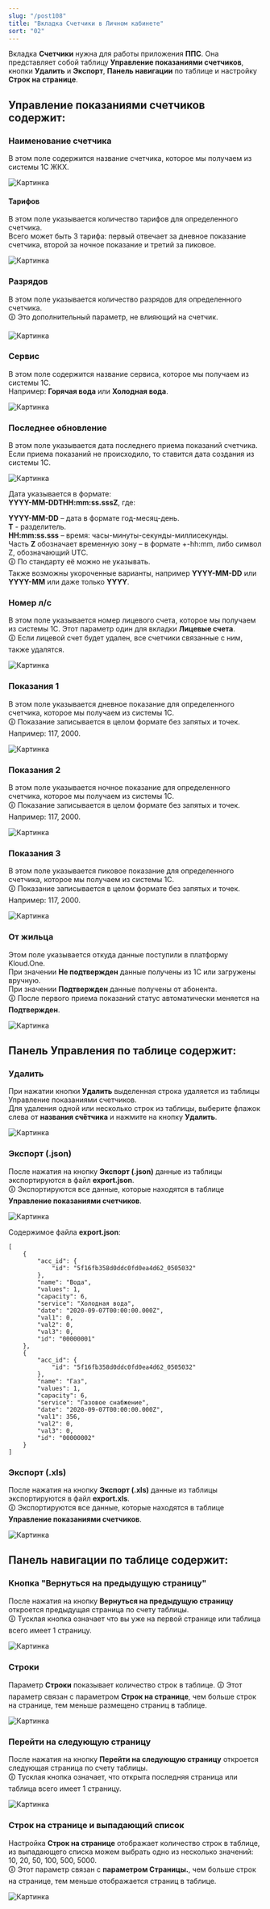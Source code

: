 ```yaml
---
slug: "/post108"
title: "Вкладка Счетчики в Личном кабинете"
sort: "02"
---
```


Вкладка **Счетчики** нужна для работы приложения **ППС**. Она представляет собой таблицу **Управление показаниями счетчиков**, кнопки **Удалить** и **Экспорт**, **Панель навигации** по таблице и настройку **Строк на странице**.

## Управление показаниями счетчиков содержит:

### Наименование счетчика

В этом поле содержится название счетчика, которое мы получаем из системы 1С ЖКХ.

![Картинка](./images/meters_field_name_meter.png "Поле Наименование счетчика")

#### Тарифов

В этом поле указывается количество тарифов для определенного счетчика.  
Всего может быть 3 тарифа: первый отвечает за дневное показание счетчика, второй за ночное показание и третий за пиковое.

![Картинка](./images/meters_field_rate.png "Поле Тарифов")

### Разрядов

В этом поле указывается количество разрядов для определенного счетчика.  
🛈 Это дополнительный параметр, не влияющий на счетчик.  

![Картинка](./images/meters_field_capacity.png "Поле Разрядов")

### Сервис

В этом поле содержится название сервиса, которое мы получаем из системы 1С.  
Например:  **Горячая вода** или **Холодная вода**.

![Картинка](./images/meters_field_service.png "Поле Сервис")

### Последнее обновление

В этом поле указывается дата последнего приема показаний счетчика. Если приема показаний не происходило, то ставится дата создания из системы 1С.

![Картинка](./images/meters_field_last_update.png "Поле Последнее обновление")

Дата указывается в формате:  
**YYYY-MM-DDTHH:mm:ss.sssZ**, где:

**YYYY-MM-DD** – дата в формате год-месяц-день.  
**T** - разделитель.  
**HH:mm:ss.sss** – время: часы-минуты-секунды-миллисекунды.  
Часть **Z** обозначает временную зону – в формате +-hh:mm, либо символ Z, обозначающий UTC.  
🛈 По стандарту её можно не указывать.  
Также возможны укороченные варианты, например **YYYY-MM-DD** или **YYYY-MM** или даже только **YYYY**.

### Номер л/с

В этом поле указывается номер лицевого счета,  которое мы получаем из системы 1С. Этот параметр один для вкладки **Лицевые счета**.  
🛈 Если лицевой счет будет удален, все счетчики связанные с ним, также удалятся.

![Картинка](./images/meters_field_number_meter.png "Поле Номер л/с")

### Показания 1

В этом поле указывается дневное показание для определенного счетчика, которое мы получаем из системы 1С.  
🛈 Показание записывается в целом формате без запятых и точек.  
Например: 117, 2000.

![Картинка](./images/meters_field_coutner_1.png "Поле Показания 1")

### Показания 2

В этом поле указывается ночное показание для определенного счетчика, которое мы получаем из системы 1С.  
🛈 Показание записывается в целом формате без запятых и точек.  
Например: 117, 2000.

![Картинка](./images/meters_field_coutner_2.png "Поле Показания 2")

### Показания 3
В этом поле указывается пиковое показание для определенного счетчика, которое мы получаем из системы 1С.  
🛈 Показание записывается в целом формате без запятых и точек.  
Например: 117, 2000.

![Картинка](./images/meters_field_coutner_3.png "Поле Показания 3")

### От жильца

Этом поле указывается откуда данные поступили в платформу Kloud.One.  
При значении **Не подтвержден** данные получены из 1С или загружены вручную.  
При значении **Подтвержден** данные получены от абонента.  
🛈 После первого приема показаний статус автоматически меняется на **Подтвержден**.

![Картинка](./images/meters_field_from.png "Поле От жильца")

## Панель Управления по таблице содержит:

### Удалить

При нажатии кнопки **Удалить** выделенная строка удаляется из таблицы Управление показаниями счетчиков.  
Для удаления одной или несколько строк из таблицы, выберите флажок слева от **названия счётчика** и нажмите на кнопку **Удалить**.

![Картинка](./images/meters_butt_delete.png "Кнопка Удалить")

### Экспорт (.json)

После нажатия на кнопку **Экспорт (.json)**  данные из таблицы экспортируются в файл **export.json**.  
🛈 Экспортируются все данные, которые находятся в таблице **Управление показаниями счетчиков**.

![Картинка](./images/meters_butt_export(json).png "Кнопка Экспорт (.json)")

Содержимое  файла  **export.json**:
```
[
    {
        "acc_id": {
            "id": "5f16fb358d0ddc0fd0ea4d62_0505032"
        },
        "name": "Вода",
        "values": 1,
        "capacity": 6,
        "service": "Холодная вода",
        "date": "2020-09-07T00:00:00.000Z",
        "val1": 0,
        "val2": 0,
        "val3": 0,
        "id": "00000001"
    },
    {
        "acc_id": {
            "id": "5f16fb358d0ddc0fd0ea4d62_0505032"
        },
        "name": "Газ",
        "values": 1,
        "capacity": 6,
        "service": "Газовое снабжение",
        "date": "2020-09-07T00:00:00.000Z",
        "val1": 356,
        "val2": 0,
        "val3": 0,
        "id": "00000002"
    }
]
```

### Экспорт (.xls)

После нажатия на кнопку **Экспорт (.xls)**  данные из таблицы экспортируются в файл **export.xls**.  
🛈 Экспортируются все данные, которые находятся в таблице **Управление показаниями счетчиков**.

![Картинка](./images/meters_butt_export(excel).png "Кнопка Экспорт (.json)")
## Панель навигации по таблице содержит:

### Кнопка "Вернуться на предыдущую страницу"

После нажатия на кнопку **Вернуться на предыдущую страницу**  откроется предыдущая страница по счету таблицы.  
🛈 Тусклая кнопка означает что вы уже на первой странице или таблица всего имеет 1 страницу.

![Картинка](./images/meters_butt_previous_page.png " Кнопка Вернуться на предыдущую страниц")

### Строки

Параметр **Строки** показывает количество строк в таблице. 
🛈 Этот параметр связан с параметром **Строк на странице**, чем больше строк на странице, тем меньше размещено страниц в таблице.

![Картинка](./images/meters_page_91_93.png "Параметр Стр. 43 из 432 страниц")

### Перейти на следующую страницу

После нажатия на кнопку **Перейти на следующую страницу** откроется следующая страница по счету таблицы.  
🛈 Тусклая кнопка означает, что открыта последняя страница или таблица всего имеет 1 страницу.

![Картинка](./images/meters_butt_next_page.png "Кнопка Перейти на следующую страницу")


### Строк на странице и выпадающий список

Настройка **Строк на странице** отображает количество строк в таблице, из выпадающего списка можем выбрать одно из несколько значений: 10, 20, 50, 100, 500, 5000.  
🛈 Этот параметр связан с **параметром Страницы.**, чем больше строк на странице, тем меньше отображается страниц в таблице.

![Картинка](./images/meters_page_10.png "Настройка Строк на странице")